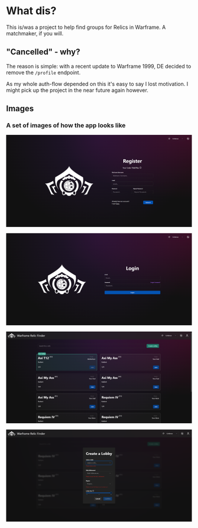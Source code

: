 # What dis?

This is/was a project to help find groups for Relics in Warframe. A matchmaker, if you will.


## "Cancelled" - why?

The reason is simple: with a recent update to Warframe 1999, DE decided to remove the `/profile` endpoint.

As my whole auth-flow depended on this it's easy to say I lost motivation. I might pick up the project in the near future again however.

## Images
### A set of images of how the app looks like

![Register](assets/register.png)

![Login](assets/login.png)

![Home](assets/home.png)

![Lobby Creation](assets/lobby_creation.png)